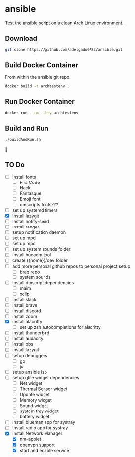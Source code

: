 # ansible

Test the ansible script on a clean Arch Linux environment.

## Download

```sh
git clone https://github.com/adelgado0723/ansible.git
```

## Build Docker Container

From within the ansible git repo:

```sh
docker build -t archtestenv .
```

## Run Docker Container

```sh
docker run --rm --tty archtestenv
```

## Build and Run

```sh
./buildAndRun.sh
```

🙂

## TO Do

- [ ] install fonts
  - [ ] Fira Code
  - [ ] Hack
  - [ ] Fantasque
  - [ ] Emoji font
  - [ ] dmscripts fonts???
- [ ] set up systemd timers
- [X] install lazygit
- [ ] install notify-send
- [ ] install ranger
- [ ] setup notification daemon
- [ ] set up mpd
- [ ] set up mpc
- [ ] set up system sounds folder
- [ ] install hueadm tool
- [ ] create {{home}}/dev folder
- [ ] add more personal github repos to personal project setup
    - [ ] brag repo
    - [ ] system sounds
- [ ] install dmscript dependencies
    - [ ] maim
    - [ ] xclip
- [ ] install slack
- [ ] install brave
- [ ] install discord
- [ ] install zoom
- [X] install alacritty 
	- [ ] set up zsh autocompletions for alacritty
- [ ] install thunderbird
- [ ] install audacity
- [ ] install obs
- [ ] install lazygit
- [ ] setup debuggers 
    - [ ] go
    - [ ] js
- [ ] setup ansible lsp
- [ ] setup qtile widget dependencies
    - [ ] Net widget
    - [ ] Thermal Sensor widget
    - [ ] Update widget
    - [ ] Memory widget
    - [ ] Sound widget
    - [ ] system tray widget
    - [ ] battery widget
- [ ] install blueman app for systray
- [ ] install radio app for systray
- [X] install Network Manager
    - [X] nm-applet 
    - [X] openvpn support
    - [X] start and enable service
